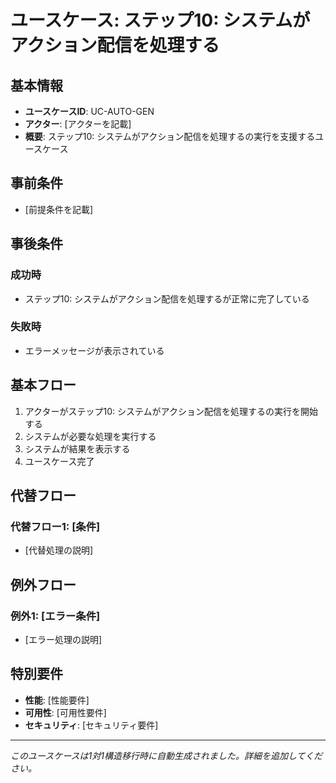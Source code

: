 # ユースケース: ステップ10: システムがアクション配信を処理する

## 基本情報
- **ユースケースID**: UC-AUTO-GEN
- **アクター**: [アクターを記載]
- **概要**: ステップ10: システムがアクション配信を処理するの実行を支援するユースケース

## 事前条件
- [前提条件を記載]

## 事後条件
### 成功時
- ステップ10: システムがアクション配信を処理するが正常に完了している

### 失敗時
- エラーメッセージが表示されている

## 基本フロー
1. アクターがステップ10: システムがアクション配信を処理するの実行を開始する
2. システムが必要な処理を実行する
3. システムが結果を表示する
4. ユースケース完了

## 代替フロー
### 代替フロー1: [条件]
- [代替処理の説明]

## 例外フロー
### 例外1: [エラー条件]
- [エラー処理の説明]

## 特別要件
- **性能**: [性能要件]
- **可用性**: [可用性要件]
- **セキュリティ**: [セキュリティ要件]

---
*このユースケースは1対1構造移行時に自動生成されました。詳細を追加してください。*
